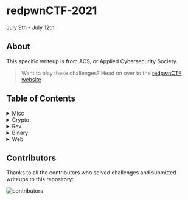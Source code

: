# redpwnCTF-2021
July 9th - July 12th

## About
This specific writeup is from ACS, or Applied Cybersecurity Society.

> Want to play these challenges? Head on over to the [redpwnCTF website](2021.redpwnctf.com/).

## Table of Contents

<details>
<summary>Misc</summary>

|Question|Points|
|-|-|
|[Sanity Check](./Misc/Sanity%20Check.md)|5|
|[Archaic](./Misc/Archaic.md)|50|
|[Fish](./Misc/Fish.md)|60|
|[Float On](./Misc/Float%20On.md)|130|

</details>
<details>
<summary>Crypto</summary>

|Question|Points|
|-|-|
|[scissor](./Crypto/scissor.md)|102|
|[baby](./Crypto/baby.md)|103|

</details>
<details>
<summary>Rev</summary>

|Question|Points|
|-|-|
|[wstrings](./Rev/wstrings.md)|102|

</details>
<details>
<summary>Binary</summary>

|Question|Points|
|-|-|
|||

</details>
<details>
<summary>Web</summary>

|Question|Points|
|-|-|
|[Jar](./Web/Jar.md)|70|

</details>

## Contributors
Thanks to all the contributors who solved challenges and submitted writeups to this repository:

![contributors](https://contrib.rocks/image?repo=AppliedCyberCTF/redpwnCTF-2021)
